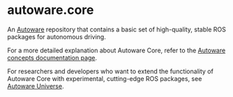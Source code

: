 # autoware.core

An [Autoware](https://github.com/autowarefoundation/autoware) repository that contains a basic set of high-quality, stable ROS packages for autonomous driving.

For a more detailed explanation about Autoware Core, refer to the [Autoware concepts documentation page](https://autowarefoundation.github.io/autoware-documentation/main/design/autoware-concepts/#the-core-module). 

For researchers and developers who want to extend the functionality of Autoware Core with experimental, cutting-edge ROS packages, see [Autoware Universe](https://github.com/autowarefoundation/autoware.universe).
